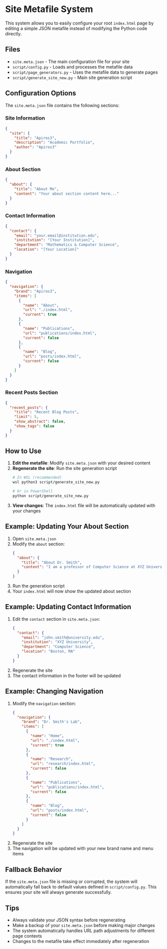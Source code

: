 # Site Metafile System

This system allows you to easily configure your root `index.html` page by editing a simple JSON metafile instead of modifying the Python code directly.

## Files

- `site.meta.json` - The main configuration file for your site
- `script/config.py` - Loads and processes the metafile data
- `script/page_generators.py` - Uses the metafile data to generate pages
- `script/generate_site_new.py` - Main site generation script

## Configuration Options

The `site.meta.json` file contains the following sections:

### Site Information
```json
{
  "site": {
    "title": "Apiros3",
    "description": "Academic Portfolio", 
    "author": "Apiros3"
  }
}
```

### About Section
```json
{
  "about": {
    "title": "About Me",
    "content": "Your about section content here..."
  }
}
```

### Contact Information
```json
{
  "contact": {
    "email": "your.email@institution.edu",
    "institution": "[Your Institution]",
    "department": "Mathematics & Computer Science",
    "location": "[Your Location]"
  }
}
```

### Navigation
```json
{
  "navigation": {
    "brand": "Apiros3",
    "items": [
      {
        "name": "About",
        "url": "./index.html",
        "current": true
      },
      {
        "name": "Publications", 
        "url": "publications/index.html",
        "current": false
      },
      {
        "name": "Blog",
        "url": "posts/index.html", 
        "current": false
      }
    ]
  }
}
```

### Recent Posts Section
```json
{
  "recent_posts": {
    "title": "Recent Blog Posts",
    "limit": 5,
    "show_abstract": false,
    "show_tags": false
  }
}
```

## How to Use

1. **Edit the metafile**: Modify `site.meta.json` with your desired content
2. **Regenerate the site**: Run the site generation script
   ```bash
   # In WSL (recommended)
   wsl python3 script/generate_site_new.py
   
   # Or in PowerShell
   python script/generate_site_new.py
   ```
3. **View changes**: The `index.html` file will be automatically updated with your changes

## Example: Updating Your About Section

1. Open `site.meta.json`
2. Modify the `about` section:
   ```json
   {
     "about": {
       "title": "About Dr. Smith",
       "content": "I am a professor of Computer Science at XYZ University, specializing in machine learning and artificial intelligence. My research focuses on developing novel algorithms for natural language processing and computer vision applications."
     }
   }
   ```
3. Run the generation script
4. Your `index.html` will now show the updated about section

## Example: Updating Contact Information

1. Edit the `contact` section in `site.meta.json`:
   ```json
   {
     "contact": {
       "email": "john.smith@university.edu",
       "institution": "XYZ University",
       "department": "Computer Science",
       "location": "Boston, MA"
     }
   }
   ```
2. Regenerate the site
3. The contact information in the footer will be updated

## Example: Changing Navigation

1. Modify the `navigation` section:
   ```json
   {
     "navigation": {
       "brand": "Dr. Smith's Lab",
       "items": [
         {
           "name": "Home",
           "url": "./index.html",
           "current": true
         },
         {
           "name": "Research",
           "url": "research/index.html",
           "current": false
         },
         {
           "name": "Publications",
           "url": "publications/index.html",
           "current": false
         },
         {
           "name": "Blog",
           "url": "posts/index.html",
           "current": false
         }
       ]
     }
   }
   ```
2. Regenerate the site
3. The navigation will be updated with your new brand name and menu items

## Fallback Behavior

If the `site.meta.json` file is missing or corrupted, the system will automatically fall back to default values defined in `script/config.py`. This ensures your site will always generate successfully.

## Tips

- Always validate your JSON syntax before regenerating
- Make a backup of your `site.meta.json` before making major changes
- The system automatically handles URL path adjustments for different page contexts
- Changes to the metafile take effect immediately after regeneration
